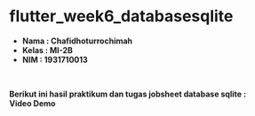 # flutter_week6_databasesqlite

<ul>
  <li><b>Nama    : Chafidhoturrochimah</b></li>
  <li><b>Kelas   : MI-2B</b></li>
  <li><b>NIM     : 1931710013</b></li>  
</ul><br>

<b>Berikut ini hasil praktikum dan tugas jobsheet database sqlite :</b><br>
<b>Video Demo</b><br>

